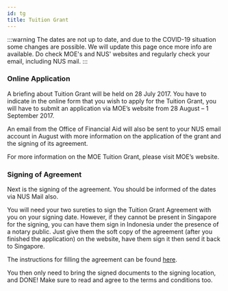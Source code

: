 ```yaml
---
id: tg
title: Tuition Grant
---
```


:::warning
The dates are not up to date, and due to the COVID-19 situation some changes are possible. We will update this page once more info are available. Do check MOE's and NUS' websites and regularly check your email, including NUS mail.
:::


### Online Application

A briefing about Tuition Grant will be held on 28 July 2017. You have to indicate in the online form that you wish to apply for the Tuition Grant, you will have to submit an application via MOE’s website from 28 August – 1 September 2017.

An email from the Office of Financial Aid will also be sent to your NUS email account in August with more information on the application of the grant and the signing of its agreement.

For more information on the MOE Tuition Grant, please visit MOE’s website.

### Signing of Agreement
Next is the signing of the agreement. You should be informed of the dates via NUS Mail also.

You will need your two sureties to sign the Tuition Grant Agreement with you on your signing date. However, if they cannot be present in Singapore for the signing, you can have them sign in Indonesia under the presence of a notary public. Just give them the soft copy of the agreement (after you finished the application) on the website, have them sign it then send it back to Singapore.

The instructions for filling the agreement can be found [here](https://tgonline.moe.gov.sg/docs/NPbooklet.pdf).
 
You then only need to bring the signed documents to the signing location, and DONE! Make sure to read and agree to the terms and conditions too.

